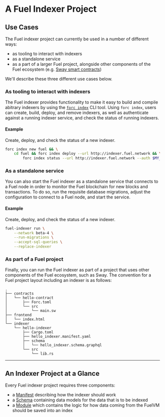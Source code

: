 <!-- markdownlint-disable-file MD024 -->
# A Fuel Indexer Project

## Use Cases

The Fuel indexer project can currently be used in a number of different ways:

- as tooling to interact with indexers
- as a standalone service
- as a part of a larger Fuel project, alongside other components of the Fuel ecosystem (e.g. [Sway smart contracts](https://docs.fuel.network/docs/sway/))

We'll describe these three different use cases below.

### As tooling to interact with indexers

The Fuel indexer provides functionality to make it easy to build and compile abitrary indexers by using the [`forc index`](../forc-index/index.md) CLI tool. Using `forc index`, users can create, build, deploy, and remove indexers, as well as authenticate against a running indexer service, and check the status of running indexers.

#### Example

Create, deploy, and check the status of a new indexer.

```bash
forc index new fuel && \
    cd fuel && forc index deploy --url http://indexer.fuel.network && \
        forc index status --url http://indexer.fuel.network --auth $MY_TOKEN
```

### As a standalone service

You can also start the Fuel indexer as a standalone service that connects to a Fuel node in order to monitor the Fuel blockchain for new blocks and transactions. To do so, run the requisite database migrations, adjust the configuration to connect to a Fuel node, and start the service.

#### Example

Create, deploy, and check the status of a new indexer.

```bash
fuel-indexer run \
    --network beta-4 \
    --run-migrations \
    --accept-sql-queries \
    --replace-indexer
```

### As part of a Fuel project

Finally, you can run the Fuel indexer as part of a project that uses other components of the Fuel ecosystem, such as Sway. The convention for a Fuel project layout including an indexer is as follows:

```text
.
├── contracts
│   └── hello-contract
│       ├── Forc.toml
│       └── src
│           └── main.sw
├── frontend
│   └── index.html
└── indexer
    └── hello-indexer
        ├── Cargo.toml
        ├── hello_indexer.manifest.yaml
        ├── schema
        │   └── hello_indexer.schema.graphql
        └── src
            └── lib.rs
```

---

## An Indexer Project at a Glance

Every Fuel indexer project requires three components:

- a [Manifest](./manifest.md) describing how the indexer should work
- a [Schema](./schema.md) containing data models for the data that is to be indexed
- a [Module](./module.md) which contains the logic for how data coming from the FuelVM should be saved into an index
